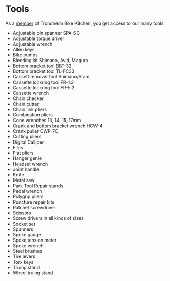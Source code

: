 # Tools

As a <a href="/membership">member</a> of Trondheim Bike Kitchen, you get access to our many tools:

* Adjustable pin spanner SPA-6C
* Adjustable torque driver
* Adjustable wrench
* Allen keys
* Bike pumps
* Bleeding kit Shimano, Avid, Magura
* Bottom bracket tool BBT-32
* Bottom bracket tool TL-FC33
* Cassett remover tool Shimano/Sram
* Cassette lockring tool FR-1.3
* Cassette lockring tool FR-5.2
* Cassette wrench
* Chain checker
* Chain cutter
* Chain link pliers
* Combination pliers
* Cone wrenches 13, 14, 15, 17mm 
* Crank and bottom bracket wrench HCW-4
* Crank puller CWP-7C
* Cutting pliers
* Digital Calliper
* Files
* Flat pliers
* Hanger genie
* Headset wrench
* Joint handle
* Knife
* Metal saw
* Park Tool Repair stands
* Pedal wrench
* Polygrip pliers
* Puncture repair kits
* Ratchet screwdriver
* Scissors
* Screw drivers in all kinds of sizes
* Socket set 
* Spanners
* Spoke gauge
* Spoke tension meter
* Spoke wrench
* Steel brushes
* Tire levers
* Torx keys
* Truing stand
* Wheel truing stand